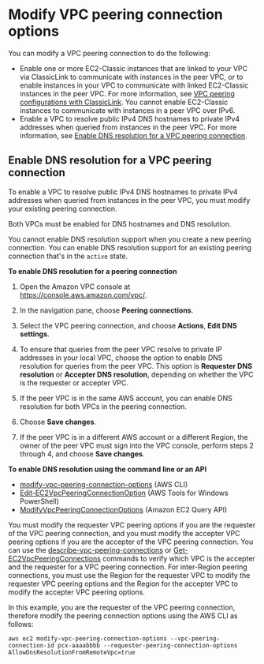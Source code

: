 # Modify VPC peering connection options<a name="modify-peering-connections"></a>

You can modify a VPC peering connection to do the following:
+ Enable one or more EC2\-Classic instances that are linked to your VPC via ClassicLink to communicate with instances in the peer VPC, or to enable instances in your VPC to communicate with linked EC2\-Classic instances in the peer VPC\. For more information, see [VPC peering configurations with ClassicLink](peering-configurations-classiclink.md)\. You cannot enable EC2\-Classic instances to communicate with instances in a peer VPC over IPv6\.
+ Enable a VPC to resolve public IPv4 DNS hostnames to private IPv4 addresses when queried from instances in the peer VPC\. For more information, see [Enable DNS resolution for a VPC peering connection](#vpc-peering-dns)\.

## Enable DNS resolution for a VPC peering connection<a name="vpc-peering-dns"></a>

To enable a VPC to resolve public IPv4 DNS hostnames to private IPv4 addresses when queried from instances in the peer VPC, you must modify your existing peering connection\.

Both VPCs must be enabled for DNS hostnames and DNS resolution\.

You cannot enable DNS resolution support when you create a new peering connection\. You can enable DNS resolution support for an existing peering connection that's in the `active` state\.

**To enable DNS resolution for a peering connection**

1. Open the Amazon VPC console at [https://console\.aws\.amazon\.com/vpc/](https://console.aws.amazon.com/vpc/)\.

1. In the navigation pane, choose **Peering connections**\.

1. Select the VPC peering connection, and choose **Actions**, **Edit DNS settings**\.

1. To ensure that queries from the peer VPC resolve to private IP addresses in your local VPC, choose the option to enable DNS resolution for queries from the peer VPC\. This option is **Requester DNS resolution** or **Accepter DNS resolution**, depending on whether the VPC is the requester or accepter VPC\.

1. If the peer VPC is in the same AWS account, you can enable DNS resolution for both VPCs in the peering connection\.

1. Choose **Save changes**\.

1. If the peer VPC is in a different AWS account or a different Region, the owner of the peer VPC must sign into the VPC console, perform steps 2 through 4, and choose **Save changes**\.

**To enable DNS resolution using the command line or an API**
+ [modify\-vpc\-peering\-connection\-options](https://docs.aws.amazon.com/cli/latest/reference/ec2/modify-vpc-peering-connection-options.html) \(AWS CLI\)
+ [Edit\-EC2VpcPeeringConnectionOption](https://docs.aws.amazon.com/powershell/latest/reference/items/Edit-EC2VpcPeeringConnectionOption.html) \(AWS Tools for Windows PowerShell\)
+ [ModifyVpcPeeringConnectionOptions](https://docs.aws.amazon.com/AWSEC2/latest/APIReference/ApiReference-query-ModifyVpcPeeringConnectionOptions.html) \(Amazon EC2 Query API\)

You must modify the requester VPC peering options if you are the requester of the VPC peering connection, and you must modify the accepter VPC peering options if you are the accepter of the VPC peering connection\. You can use the [describe\-vpc\-peering\-connections](https://docs.aws.amazon.com/cli/latest/reference/ec2/describe-vpc-peering-connections.html) or [Get\-EC2VpcPeeringConnections](https://docs.aws.amazon.com/powershell/latest/reference/items/Get-EC2VpcPeeringConnections.html) commands to verify which VPC is the accepter and the requester for a VPC peering connection\. For inter\-Region peering connections, you must use the Region for the requester VPC to modify the requester VPC peering options and the Region for the accepter VPC to modify the accepter VPC peering options\.

In this example, you are the requester of the VPC peering connection, therefore modify the peering connection options using the AWS CLI as follows:

```
aws ec2 modify-vpc-peering-connection-options --vpc-peering-connection-id pcx-aaaabbbb --requester-peering-connection-options AllowDnsResolutionFromRemoteVpc=true
```